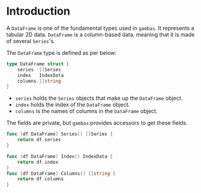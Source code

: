 # Introduction

A `DataFrame` is one of the fundamental types used in `gambas`. It represents a tabular 2D data. `DataFrame` is a column-based data, meaning that it is made of several `Series`'s.

The `DataFrame` type is defined as per below:

```go
type DataFrame struct {
	series  []Series
	index   IndexData
	columns []string
}

```

- `series` holds the `Series` objects that make up the `DataFrame` object.
- `index` holds the index of the `DataFrame` object.
- `columns` is the names of columns in the `DataFrame` object.

The fields are private, but `gambas` provides accessors to get these fields.

```go
func (df DataFrame) Series() []Series {
	return df.series
}

func (df DataFrame) Index() IndexData {
	return df.index
}
func (df DataFrame) Columns() []string {
	return df.columns
}
```